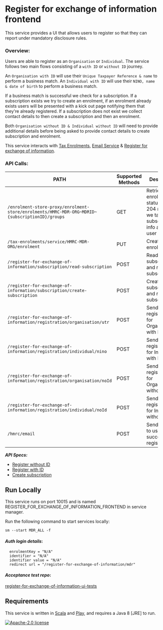 # Register for exchange of information frontend

This service provides a UI that allows users to register so that they can report under mandatory disclosure rules.

### Overview:

Users are able to register as an `Organisation` or `Individual`. The service follows two main flows consisting of a `with ID` or `without ID` journey. 

An `Organisation with ID` will use their `Unique Taxpayer Reference & name`  to perform a business match.
An `Individual with ID` will use their `NINO, name & date of birth` to perform a business match.

If a business match is successful we check for a subscription. If a subscription exists we try to create an enrolment, if an enrolment already exists users will be presented with a kick out page notifying them that they're already registered. If a subscription does not exist we collect contact details to then create a subscription and then an enrolment. 

Both `Organisation without ID & Individual without ID` will need to provide additional details before being asked to provide contact details to create subscription and enrolment. 

This service interacts with [Tax Enrolments](https://github.com/hmrc/tax-enrolments), [Email Service](https://github.com/hmrc/email) & [Register for exchange of information](https://github.com/hmrc/register-for-exchange-of-information).

### API Calls:
| PATH | Supported Methods | Description |
|------|-------------------|-------------|
|```/enrolment-store-proxy/enrolment-store/enrolments/HMRC-MDR-ORG~MDRID~{subscriptionID}/groups``` | GET | Retrieves enrolment status - if 204 returned we take subscription info and enrol user |
|```/tax-enrolments/service/HMRC-MDR-ORG/enrolment``` | PUT | Creates tax enrolment |
|```/register-for-exchange-of-information/subscription/read-subscription``` | POST | Reads subscription and returns subscriptionID |
|```/register-for-exchange-of-information/subscription/create-subscription``` | POST | Creates subscription and returns subscriptionID |
|```/register-for-exchange-of-information/registration/organisation/utr``` | POST | Sends registration for Organisation with ID |
|```/register-for-exchange-of-information/registration/individual/nino``` | POST | Sends registration for Individual with ID |
|```/register-for-exchange-of-information/registration/organisation/noId``` | POST | Sends registration for Organisation without ID |
|```/register-for-exchange-of-information/registration/individual/noId``` | POST | Sends registration for Individual without ID |
|```/hmrc/email``` | POST | Sends email to user on successful registration |

***API Specs:***
- [Register without ID](https://confluence.tools.tax.service.gov.uk/display/DAC6/MDR+Specs?preview=/388662598/434373860/AEOI-DCT70a-1.10-EISAPISpecification-MDRCustomerRegistrationWithoutIdentifiertoETMP.pdf)
- [Register with ID](https://confluence.tools.tax.service.gov.uk/display/DAC6/MDR+Specs?preview=/388662598/434373864/AEOI-DCT70b-1.10-EISAPISpecification-MDRCustomerRegistrationWithIdentifiertoETMP.pdf)
- [Create subscription](https://confluence.tools.tax.service.gov.uk/display/DAC6/MDR+Specs?preview=/388662598/434373868/AEOI-DCT70c-1.10-EISAPISpecification-MDRCustomerSubscriptionCreate.pdf)

## Run Locally

This service runs on port 10015 and is named REGISTER_FOR_EXCHANGE_OF_INFORMATION_FRONTEND in service manager.

Run the following command to start services locally:

    sm --start MDR_ALL -f

#### *Auth login details*: 

      enrolmentKey = "N/A"  
      identifier = "N/A"  
      identifier value = "N/A"
      redirect url = "/register-for-exchange-of-information/mdr"

#### *Acceptance test repo*:  
[register-for-exchange-of-information-ui-tests](https://github.com/hmrc/register-for-exchange-of-information-ui-tests)



## Requirements

This service is written in [Scala](http://www.scala-lang.org/) and [Play](http://playframework.com/), and requires a Java 8 [JRE] to run.

[![Apache-2.0 license](http://img.shields.io/badge/license-Apache-brightgreen.svg)](http://www.apache.org/licenses/LICENSE-2.0.html)

